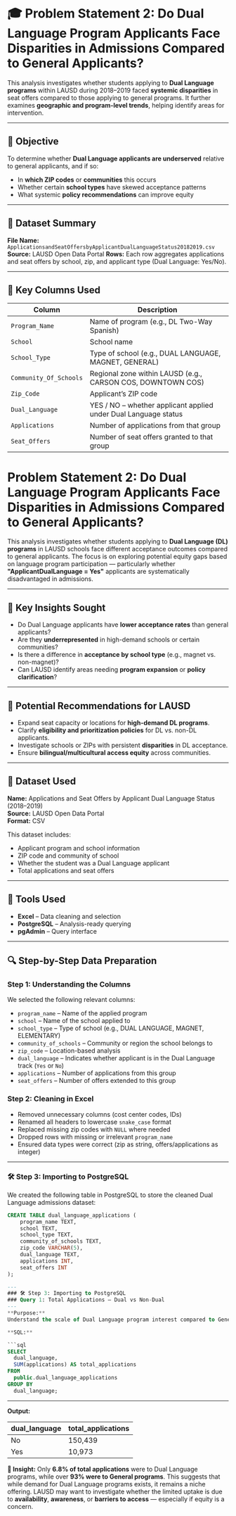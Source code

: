 # 🎓 Problem Statement 2: Do Dual Language Program Applicants Face Disparities in Admissions Compared to General Applicants?

This analysis investigates whether students applying to **Dual Language programs** within LAUSD during 2018–2019 faced **systemic disparities** in seat offers compared to those applying to general programs. It further examines **geographic and program-level trends**, helping identify areas for intervention.

---

## 🌟 Objective

To determine whether **Dual Language applicants are underserved** relative to general applicants, and if so:

* In **which ZIP codes** or **communities** this occurs
* Whether certain **school types** have skewed acceptance patterns
* What systemic **policy recommendations** can improve equity

---

## 📂 Dataset Summary

**File Name:** `ApplicationsandSeatOffersbyApplicantDualLanguageStatus20182019.csv`
**Source:** LAUSD Open Data Portal
**Rows:** Each row aggregates applications and seat offers by school, zip, and applicant type (Dual Language: Yes/No).

---

## 🧠 Key Columns Used

| Column                 | Description                                                     |
| ---------------------- | --------------------------------------------------------------- |
| `Program_Name`         | Name of program (e.g., DL Two-Way Spanish)                      |
| `School`               | School name                                                     |
| `School_Type`          | Type of school (e.g., DUAL LANGUAGE, MAGNET, GENERAL)           |
| `Community_Of_Schools` | Regional zone within LAUSD (e.g., CARSON COS, DOWNTOWN COS)     |
| `Zip_Code`             | Applicant’s ZIP code                                            |
| `Dual_Language`        | YES / NO – whether applicant applied under Dual Language status |
| `Applications`         | Number of applications from that group                          |
| `Seat_Offers`          | Number of seat offers granted to that group                     |




# Problem Statement 2: Do Dual Language Program Applicants Face Disparities in Admissions Compared to General Applicants?

This analysis investigates whether students applying to **Dual Language (DL) programs** in LAUSD schools face different acceptance outcomes compared to general applicants. The focus is on exploring potential equity gaps based on language program participation — particularly whether **"ApplicantDualLanguage = Yes"** applicants are systematically disadvantaged in admissions.

---

## 🎯 Key Insights Sought

- Do Dual Language applicants have **lower acceptance rates** than general applicants?
- Are they **underrepresented** in high-demand schools or certain communities?
- Is there a difference in **acceptance by school type** (e.g., magnet vs. non-magnet)?
- Can LAUSD identify areas needing **program expansion** or **policy clarification**?

---

## 📢 Potential Recommendations for LAUSD

- Expand seat capacity or locations for **high-demand DL programs**.
- Clarify **eligibility and prioritization policies** for DL vs. non-DL applicants.
- Investigate schools or ZIPs with persistent **disparities** in DL acceptance.
- Ensure **bilingual/multicultural access equity** across communities.

---

## 📂 Dataset Used

**Name:** Applications and Seat Offers by Applicant Dual Language Status (2018–2019)  
**Source:** LAUSD Open Data Portal  
**Format:** CSV

This dataset includes:
- Applicant program and school information
- ZIP code and community of school
- Whether the student was a Dual Language applicant
- Total applications and seat offers

---

## 🧰 Tools Used

- **Excel** – Data cleaning and selection  
- **PostgreSQL** – Analysis-ready querying  
- **pgAdmin** – Query interface

---

## 🔍 Step-by-Step Data Preparation

### Step 1: Understanding the Columns

We selected the following relevant columns:
- `program_name` – Name of the applied program  
- `school` – Name of the school applied to  
- `school_type` – Type of school (e.g., DUAL LANGUAGE, MAGNET, ELEMENTARY)  
- `community_of_schools` – Community or region the school belongs to  
- `zip_code` – Location-based analysis  
- `dual_language` – Indicates whether applicant is in the Dual Language track (`Yes` or `No`)  
- `applications` – Number of applications from this group  
- `seat_offers` – Number of offers extended to this group

### Step 2: Cleaning in Excel

- Removed unnecessary columns (cost center codes, IDs)
- Renamed all headers to lowercase `snake_case` format
- Replaced missing zip codes with `NULL` where needed  
- Dropped rows with missing or irrelevant `program_name`
- Ensured data types were correct (zip as string, offers/applications as integer)

---

### 🛠️ Step 3: Importing to PostgreSQL

We created the following table in PostgreSQL to store the cleaned Dual Language admissions dataset:

```sql
CREATE TABLE dual_language_applications (
    program_name TEXT,
    school TEXT,
    school_type TEXT,
    community_of_schools TEXT,
    zip_code VARCHAR(5),
    dual_language TEXT,
    applications INT,
    seat_offers INT
);

---
### 🛠️ Step 3: Importing to PostgreSQL
### Query 1: Total Applications – Dual vs Non-Dual
---
**Purpose:**
Understand the scale of Dual Language program interest compared to General applicants.

**SQL:**

```sql
SELECT
  dual_language,
  SUM(applications) AS total_applications
FROM
  public.dual_language_applications
GROUP BY
  dual_language;
```
---
**Output:**

| dual\_language | total\_applications |
| -------------- | ------------------- |
| No             | 150,439             |
| Yes            | 10,973              |

**🧠 Insight:**
Only **6.8% of total applications** were to Dual Language programs, while over **93% were to General programs**. This suggests that while demand for Dual Language programs exists, it remains a niche offering. LAUSD may want to investigate whether the limited uptake is due to **availability**, **awareness**, or **barriers to access** — especially if equity is a concern.

